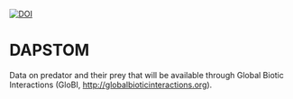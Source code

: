 [![DOI](https://zenodo.org/badge/58657512.svg)](https://zenodo.org/badge/latestdoi/58657512)

# DAPSTOM 

Data on predator and their prey that will be available through Global Biotic Interactions (GloBI, http://globalbioticinteractions.org). 
